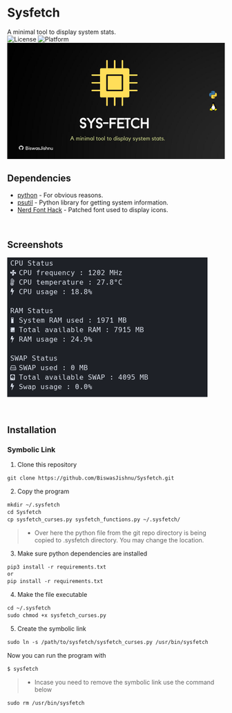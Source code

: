 # Sysfetch
A minimal tool to display system stats.
<br>
![License](https://img.shields.io/github/license/BiswasJishnu/Sysfetch?style=flat-square)
![Platform](https://img.shields.io/static/v1?label=platform&message=Linux&style=flat-square&color=orange)
![Project Banner](./repo/RepoBanner.png)

## Dependencies

* [python](https://www.python.org/) - For obvious reasons.
* [psutil](https://pypi.org/project/psutil/) - Python library for getting system information.
* [Nerd Font Hack](https://github.com/ryanoasis/nerd-fonts/tree/master/patched-fonts/Hack) - Patched font used to display icons.
 
<br>

## Screenshots

![Project Screenshot](./repo/screenshot1.png)

<br> 

## Installation 

### Symbolic Link

1. Clone this repository

``` html
git clone https://github.com/BiswasJishnu/Sysfetch.git

```

2. Copy the program

``` html
mkdir ~/.sysfetch
cd Sysfetch
cp sysfetch_curses.py sysfetch_functions.py ~/.sysfetch/

```

> * Over here the python file from the git repo directory is being copied to .sysfetch directory. You may change the location.

3. Make sure python dependencies are installed

``` html
pip3 install -r requirements.txt
or 
pip install -r requirements.txt

```
4. Make the file executable

``` html
cd ~/.sysfetch
sudo chmod +x sysfetch_curses.py

```

5. Create the symbolic link

```html
sudo ln -s /path/to/sysfetch/sysfetch_curses.py /usr/bin/sysfetch

```

Now you can run the program with 

```html
$ sysfetch
```

> * Incase you need to remove the symbolic link use the command below

```html
sudo rm /usr/bin/sysfetch
```


